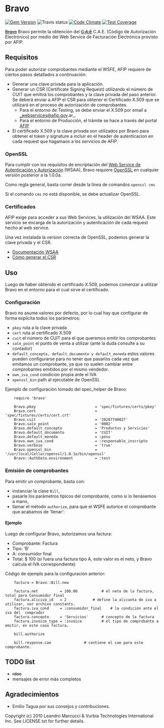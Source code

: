 # Bravo
[![Gem Version](https://badge.fury.io/rb/bravo.png)](http://badge.fury.io/rb/bravo)
![Travis status](https://travis-ci.org/bravo-afip/bravo.png)
[![Code Climate](https://codeclimate.com/github/bravo-afip/bravo/badges/gpa.svg)](https://codeclimate.com/github/bravo-afip/bravo)
[![Test Coverage](https://codeclimate.com/github/bravo-afip/bravo/badges/coverage.svg)](https://codeclimate.com/github/bravo-afip/bravo/coverage)

[~~Bravo~~](http://images.coveralia.com/audio/b/Bravo-Desierto_Sin_Amor-Frontal.jpg) Bravo permite la obtenci&oacute;n del [~~C.A.E~~](http://www.muevamueva.com/masmusica/latina/cae/images/fotos.5.gif) C.A.E. (C&oacute;digo de Autorizaci&oacute;n Electr&oacute;nico) por medio del Web Service de Facturaci&oacute;n Electr&oacute;nica provisto por AFIP.

## Requisitos

Para poder autorizar comprobantes mediante el WSFE, AFIP requiere de ciertos pasos detallados a continuación:

* Generar una clave privada para la aplicación.
* Generar un CSR (Certificate Signing Request) utilizando el número de CUIT que emitirá los comprobantes y la clave privada del paso anterior. Se deberá enviar a AFIP el CSR para obtener el Certificado X.509 que se utilizará en el proceso de autorización de comprobantes.
	* Para el entorno de Testing, se debe enviar el X.509 por email a _webservices@afip.gov.ar_.
	* Para el entorno de Producción, el trámite se hace a través del portal [AFIP](http://www.afip.gov.ar)
* El certificado X.509 y la clave privada son utilizados por Bravo para obtener el token y signature a incluir en el header de autenticacion en cada request que hagamaos a los servicios de AFIP.


### OpenSSL

Para cumplir con los requisitos de encriptación del [Web Service de Autenticación y Autorización](http://www.afip.gov.ar/ws/WSAA/README.txt) (WSAA), Bravo requiere [OpenSSL](http://openssl.org) en cualquier versión posterior a la 1.0.0a.

Como regla general, basta correr desde la línea de comandos ```openssl cms```

Si el comando ```cms``` no está disponible, se debe actualizar OpenSSL.

### Certificados

AFIP exige para acceder a sus Web Services, la utilización del WSAA. Este servicio se encarga de la autorización y autenticación de cada request hecho al web service.

Una vez instalada la version correcta de OpenSSL, podemos generar la clave privada y el CSR.

* [Documentación WSAA](http://www.afip.gov.ar/ws/WSAA/Especificacion_Tecnica_WSAA_1.2.0.pdf)
* [Cómo generar el CSR](https://gist.github.com/leanucci/7520622)


## Uso

Luego de haber obtenido el certificado X.509, podemos comenzar a utilizar Bravo en el entorno para el cual sirve el certificado.

### Configuración

Bravo no asume valores por defecto, por lo cual hay que configurar de forma explícita todos los parámetros:

* ```pkey``` ruta a la clave privada
* ```cert``` ruta al certificado X.509
* ```cuit``` el número de CUIT para el que queremos emitir los comprobantes
* ```sale_point``` el punto de venta a utilizar (ante la duda consulte a su contador)
* ```default_concepto, default_documento y default_moneda``` estos valores pueden configurarse para no tener que pasarlos cada vez que emitamos un comprobante, ya que no suelen cambiar entre comprobantes emitidos por el mismo vendedor.
* ```own_iva_cond``` condicion propia ante el IVA
* ```openssl_bin``` path al ejecutable de OpenSSL


Ejemplo de configuración tomado del spec_helper de Bravo:


		require 'bravo'

		Bravo.pkey              			 = 'spec/fixtures/certs/pkey'
		Bravo.cert              			 = 'spec/fixtures/certs/cert.crt'
		Bravo.cuit              			 = '20287740027'
		Bravo.sale_point        			 = '0002'
		Bravo.default_concepto  			 = 'Productos y Servicios'
		Bravo.default_documento 			 = 'CUIT'
		Bravo.default_moneda    			 = :peso
		Bravo.own_iva_cond      			 = :responsable_inscripto
		Bravo.verbose           			 = 'true'
		Bravo.openssl_bin       			 = '/usr/local/Cellar/openssl/1.0.1e/bin/openssl'
		Bravo::AuthData.environment			 = :test

### Emisión de comprobantes

Para emitir un comprobante, basta con:

* instanciar la clase `Bill`,
* pasarle los parámetros típicos del comprobante, como si lo llenásemos a mano,
* llamar el método `authorize`, para que el WSFE autorice el comprobante que acabamos de 'llenar':

#### Ejemplo

Luego de configurar Bravo, autorizamos una factura:

* Comprobante: Factura
* Tipo: 'B'
* A: consumidor final
* Total: $ 100 (si fuera una factura tipo A, este valor es el neto, y Bravo calcula el IVA correspondiente)


Código de ejemplo para la configuración anterior:


		factura = Bravo::Bill.new

		factura.net          = 100.00			# el neto de la factura, total para Consumidor final
		factura.aliciva_id   = 2			# define la alicuota de iva a utilizar, ver archivo constants.
		factura.iva_cond     = :consumidor_final	# la condición ante el iva del 	comprador
		factura.concepto     = 'Servicios'		# concepto de la factura
		factura.invoice_type = :invoice			# el tipo de comprobante a emitir, en este caso factura.

		bill.authorize

		bill.response.cae				# contiene el cae para este comprobante.

## TODO list

* ~~rdoc~~
* mensajes de error m&aacute;s completos


## Agradecimientos

* Emilio Tagua por sus consejos y contribuciones.

Copyright (c) 2010 Leandro Marcucci  & Vurbia Technologies International Inc. See LICENSE.txt for further details.
